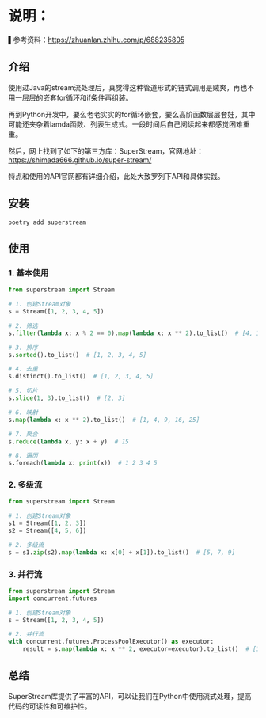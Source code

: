 # 说明：
▌参考资料：https://zhuanlan.zhihu.com/p/688235805

## 介绍

使用过Java的stream流处理后，真觉得这种管道形式的链式调用是贼爽，再也不用一层层的嵌套for循环和if条件再组装。

再到Python开发中，要么老老实实的for循环嵌套，要么高阶函数层层套娃，其中可能还夹杂着lamda函数、列表生成式。一段时间后自己阅读起来都感觉困难重重。

然后，网上找到了如下的第三方库：SuperStream，官网地址：https://shimada666.github.io/super-stream/

特点和使用的API官网都有详细介绍，此处大致罗列下API和具体实践。

## 安装

```shell
poetry add superstream
```

## 使用

### 1. 基本使用

```python
from superstream import Stream

# 1. 创建Stream对象
s = Stream([1, 2, 3, 4, 5])

# 2. 筛选
s.filter(lambda x: x % 2 == 0).map(lambda x: x ** 2).to_list()  # [4, 16]

# 3. 排序
s.sorted().to_list()  # [1, 2, 3, 4, 5]

# 4. 去重
s.distinct().to_list()  # [1, 2, 3, 4, 5]

# 5. 切片
s.slice(1, 3).to_list()  # [2, 3]

# 6. 映射
s.map(lambda x: x ** 2).to_list()  # [1, 4, 9, 16, 25]

# 7. 聚合
s.reduce(lambda x, y: x + y)  # 15

# 8. 遍历
s.foreach(lambda x: print(x))  # 1 2 3 4 5
```

### 2. 多级流

```python
from superstream import Stream

# 1. 创建Stream对象
s1 = Stream([1, 2, 3])
s2 = Stream([4, 5, 6])

# 2. 多级流
s = s1.zip(s2).map(lambda x: x[0] + x[1]).to_list()  # [5, 7, 9]
```

### 3. 并行流

```python
from superstream import Stream
import concurrent.futures

# 1. 创建Stream对象
s = Stream([1, 2, 3, 4, 5])

# 2. 并行流
with concurrent.futures.ProcessPoolExecutor() as executor:
    result = s.map(lambda x: x ** 2, executor=executor).to_list()  # [1, 4, 9, 16, 25]
```

## 总结

SuperStream库提供了丰富的API，可以让我们在Python中使用流式处理，提高代码的可读性和可维护性。
